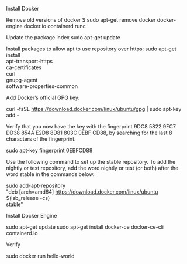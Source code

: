 Install Docker

Remove old versions of docker
$ sudo apt-get remove docker docker-engine docker.io containerd runc

Update the package index
sudo apt-get update

Install packages to allow apt to use repository over https:
sudo apt-get install \
    apt-transport-https \
    ca-certificates \
    curl \
    gnupg-agent \
    software-properties-common
    
Add Docker’s official GPG key:

curl -fsSL https://download.docker.com/linux/ubuntu/gpg | sudo apt-key add -


Verify that you now have the key with the fingerprint 9DC8 5822 9FC7 DD38 854A  E2D8 8D81 803C 0EBF CD88, by searching for the last 8 characters of the fingerprint.

sudo apt-key fingerprint 0EBFCD88

Use the following command to set up the stable repository. To add the nightly or test repository, add the word nightly or test (or both) after the word stable in the commands below.

sudo add-apt-repository \
   "deb [arch=amd64] https://download.docker.com/linux/ubuntu \
   $(lsb_release -cs) \
   stable"
   
Install Docker Engine

sudo apt-get update
sudo apt-get install docker-ce docker-ce-cli containerd.io

Verify 

sudo docker run hello-world


